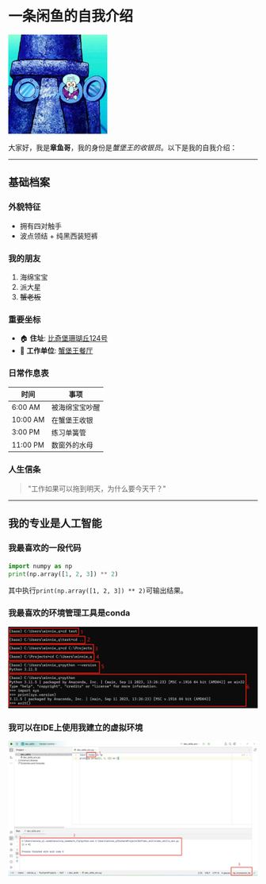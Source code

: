# 一条闲鱼的自我介绍

<img src="https://raw.githubusercontent.com/Winnie-Qi/dev_skills/main/images/squidward.jpg" width="200" alt="章鱼哥形象">

大家好，我是**章鱼哥**，我的身份是*蟹堡王的收银员*。以下是我的自我介绍：

---

## 基础档案 

### 外貌特征 
- 拥有四对触手
- 波点领结 + 纯黑西装短裤

### 我的朋友
1. 海绵宝宝
2. 派大星
3. ~~蟹老板~~

### 重要坐标
- 🏠 **住址**: [比奇堡珊瑚丘124号](https://baike.baidu.com/item/%E6%AF%94%E5%A5%87%E5%A0%A1/8275168) 
- 🏢 **工作单位**: [蟹堡王餐厅](https://baike.baidu.com/item/%E8%9F%B9%E5%A0%A1%E7%8E%8B/8043124)

### 日常作息表
| 时间       | 事项                  |
|------------|-----------------------|
| 6:00 AM    | 被海绵宝宝吵醒        |
| 10:00 AM   | 在蟹堡王收银          |
| 3:00 PM    | 练习单簧管    |
| 11:00 PM   | 数窗外的水母          |

### 人生信条
> "工作如果可以拖到明天，为什么要今天干？"
---

## 我的专业是人工智能
### 我最喜欢的一段代码

```python
import numpy as np
print(np.array([1, 2, 3]) ** 2)
```
其中执行`print(np.array([1, 2, 3]) ** 2)`可输出结果。

### 我最喜欢的环境管理工具是conda
<img src="https://raw.githubusercontent.com/Winnie-Qi/dev_skills/main/images/pic1.jpg" width="800" alt="截图一">

### 我可以在IDE上使用我建立的虚拟环境
<img src="https://raw.githubusercontent.com/Winnie-Qi/dev_skills/main/images/pic2.jpg" width="800" alt="截图二">
